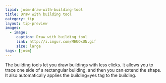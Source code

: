 ```yaml
---
tipid: josm-draw-with-building-tool
title: Draw with building tool
category: tip
layout: tip-preview
images:
  - image:
     caption: Draw with building tool
     link: http://i.imgur.com/MEUQxUN.gif
     size: large
tags: [josm]
---
```


The building tools let you draw buildings with less clicks. It allows you to trace one side of a rectangular building, and then you can extend the shape. It also automatically applies the building=yes tag to the building.
